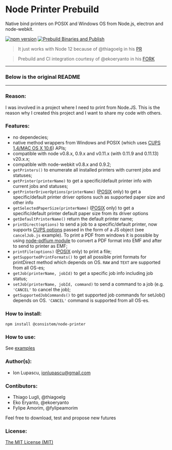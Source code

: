 Node Printer Prebuild
============
Native bind printers on POSIX and Windows OS from Node.js, electron and node-webkit.

[![npm version](https://badge.fury.io/js/@thiagoelg%2Fnode-printer.svg)](https://www.npmjs.com/package/@thiagoelg/node-printer) [![Prebuild Binaries and Publish](https://github.com/thiagoelg/node-printer/actions/workflows/prebuild-main.yml/badge.svg)](https://github.com/thiagoelg/node-printer/actions/workflows/prebuild-main.yml)

> It just works with Node 12 because of @thiagoelg in his [PR](https://github.com/tojocky/node-printer/pull/261)

> Prebuild and CI integration courtesy of @ekoeryanto in his [FORK](https://github.com/ekoeryanto/node-printer)
___
### **Below is the original README**
___
### Reason:

I was involved in a project where I need to print from Node.JS. This is the reason why I created this project and I want to share my code with others.


### Features:

* no dependecies;
* native method wrappers from Windows  and POSIX (which uses [CUPS 1.4/MAC OS X 10.6](http://cups.org/)) APIs;
* compatible with node v0.8.x, 0.9.x and v0.11.x (with 0.11.9 and 0.11.13) v20.x.x;
* compatible with node-webkit v0.8.x and 0.9.2;
* `getPrinters()` to enumerate all installed printers with current jobs and statuses;
* `getPrinter(printerName)` to get a specific/default printer info with current jobs and statuses;
* `getPrinterDriverOptions(printerName)` ([POSIX](http://en.wikipedia.org/wiki/POSIX) only) to get a specific/default printer driver options such as supported paper size and other info
* `getSelectedPaperSize(printerName)` ([POSIX](http://en.wikipedia.org/wiki/POSIX) only) to get a specific/default printer default paper size from its driver options
* `getDefaultPrinterName()` return the default printer name;
* `printDirect(options)` to send a job to a specific/default printer, now supports [CUPS options](http://www.cups.org/documentation.php/options.html) passed in the form of a JS object (see `cancelJob.js` example). To print a PDF from windows it is possible by using [node-pdfium module](https://github.com/tojocky/node-pdfium) to convert a PDF format into EMF and after to send to printer as EMF;
* `printFile(options)`  ([POSIX](http://en.wikipedia.org/wiki/POSIX) only) to print a file;
* `getSupportedPrintFormats()` to get all possible print formats for printDirect method which depends on OS. `RAW` and `TEXT` are supported from all OS-es;
* `getJob(printerName, jobId)` to get a specific job info including job status;
* `setJob(printerName, jobId, command)` to send a command to a job (e.g. `'CANCEL'` to cancel the job);
* `getSupportedJobCommands()` to get supported job commands for setJob() depends on OS. `'CANCEL'` command is supported from all OS-es.


### How to install:
```
npm install @consistem/node-printer
```

### How to use:

See [examples](https://github.com/consistem/node-printer/tree/main/examples)

### Author(s):

* Ion Lupascu, ionlupascu@gmail.com

### Contibutors:

* Thiago Lugli, @thiagoelg
* Eko Eryanto, @ekoeryanto
* Fylipe Amorim, @fylipeamorim

Feel free to download, test and propose new futures

### License:
 [The MIT License (MIT)](http://opensource.org/licenses/MIT)
